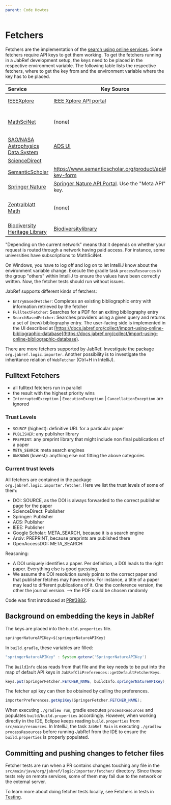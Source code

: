 ```yaml
---
parent: Code Howtos
---
```

# Fetchers

Fetchers are the implementation of the [search using online services](https://docs.jabref.org/collect/import-using-online-bibliographic-database). Some fetchers require API keys to get them working. To get the fetchers running in a JabRef development setup, the keys need to be placed in the respective environment variable. The following table lists the respective fetchers, where to get the key from and the environment variable where the key has to be placed.

| Service                                                                                                                                           | Key Source                                                                                                     | Environment Variable           | Rate Limit                       |
|:--------------------------------------------------------------------------------------------------------------------------------------------------|----------------------------------------------------------------------------------------------------------------|--------------------------------|----------------------------------|
| [IEEEXplore](https://docs.jabref.org/collect/import-using-online-bibliographic-database#ieeexplore)                                               | [IEEE Xplore API portal](https://developer.ieee.org)                                                           | `IEEEAPIKey`                   | 200 calls/day                    |
| [MathSciNet](http://www.ams.org/mathscinet)                                                                                                       | (none)                                                                                                         | (none)                         | Depending on the current network |
| [SAO/NASA Astrophysics Data System](https://docs.jabref.org/collect/import-using-online-bibliographic-database#sao-nasa-astrophysics-data-system) | [ADS UI](https://ui.adsabs.harvard.edu/user/settings/token)                                                    | `AstrophysicsDataSystemAPIKey` | 5000 calls/day                   |
| [ScienceDirect](https://www.sciencedirect.com)                                                                                                    |                                                                                                                | `ScienceDirectApiKey`          |                                  |
| [SemanticScholar](https://www.semanticscholar.org/)                                                                                               | <https://www.semanticscholar.org/product/api#api-key-form>                                                     | `SemanticScholarApiKey`        |                                  |
| [Springer Nature](https://docs.jabref.org/collect/import-using-online-bibliographic-database#springer)                                            | [Springer Nature API Portal](https://dev.springernature.com). Use the "Meta API" API key.                      | `SpringerNatureAPIKey`         | 5000 calls/day                   |
| [Zentralblatt Math](https://www.zbmath.org)                                                                                                       | (none)                                                                                                         | (none)                         | Depending on the current network |
| [Biodiversity Heritage Library](https://www.biodiversitylibrary.org/)                                                                             | [Biodiversitylibrary](https://about.biodiversitylibrary.org/tools-and-services/developer-and-data-tools/#APIs) | `BiodiversityHeritageApiKey`   | -                                |

"Depending on the current network" means that it depends on whether your request is routed through a network having paid access. For instance, some universities have subscriptions to MathSciNet.

On Windows, you have to log off and log on to let IntelliJ know about the environment variable change. Execute the gradle task `processResources` in the group "others" within IntelliJ to ensure the values have been correctly written. Now, the fetcher tests should run without issues.

JabRef supports different kinds of fetchers:

* `EntryBasedFetcher`: Completes an existing bibliographic entry with information retrieved by the fetcher
* `FulltextFetcher`: Searches for a PDF for an exiting bibliography entry
* `SearchBasedFetcher`: Searches providers using a given query and returns a set of (new) bibliography entry. The user-facing side is implemented in the UI described at [https://docs.jabref.org/collect/import-using-online-bibliographic-database](https://docs.jabref.org/collect/import-using-online-bibliographic-database).

There are more fetchers supported by JabRef. Investigate the package `org.jabref.logic.importer`. Another possibility is to investigate the inheritance relation of `WebFetcher` (Ctrl+H in IntelliJ).

## Fulltext Fetchers

* all fulltext fetchers run in parallel
* the result with the highest priority wins
* `InterruptedException` | `ExecutionException` | `CancellationException` are ignored

### Trust Levels

* `SOURCE` (highest): definitive URL for a particular paper
* `PUBLISHER`: any publisher library
* `PREPRINT`: any preprint library that might include non final publications of a paper
* `META_SEARCH`: meta search engines
* `UNKNOWN` (lowest): anything else not fitting the above categories

### Current trust levels

All fetchers are contained in the package `org.jabref.logic.importer.fetcher`. Here we list the trust levels of some of them:

* DOI: SOURCE, as the DOI is always forwarded to the correct publisher page for the paper
* ScienceDirect: Publisher
* Springer: Publisher
* ACS: Publisher
* IEEE: Publisher
* Google Scholar: META\_SEARCH, because it is a search engine
* Arxiv: PREPRINT, because preprints are published there
* OpenAccessDOI: META\_SEARCH

Reasoning:

* A DOI uniquely identifies a paper. Per definition, a DOI leads to the right paper. Everything else is good guessing.
* We assume the DOI resolution surely points to the correct paper and that publisher fetches may have errors: For instance, a title of a paper may lead to different publications of it. One the conference version, the other the journal version. --> the PDF could be chosen randomly

Code was first introduced at [PR#3882](https://github.com/JabRef/jabref/pull/3882).

## Background on embedding the keys in JabRef

The keys are placed into the `build.properties` file.

```groovy
springerNatureAPIKey=${springerNatureAPIKey}
```

In `build.gradle`, these variables are filled:

```groovy
"springerNatureAPIKey" : System.getenv('SpringerNatureAPIKey')
```

The `BuildInfo` class reads from that file and the key needs to be put into the map of default API keys in `JabRefCliPreferences::getDefaultFetcherKeys`.

```java
keys.put(SpringerFetcher.FETCHER_NAME, buildInfo.springerNatureAPIKey);
```

The fetcher api key can then be obtained by calling the preferences.

```java
importerPreferences.getApiKey(SpringerFetcher.FETCHER_NAME);
```

When executing `./gradlew run`, gradle executes `processResources` and populates `build/build.properties` accordingly. However, when working directly in the IDE, Eclipse keeps reading `build.properties` from `src/main/resources`. In IntelliJ, the task `JabRef Main` is executing `./gradlew processResources` before running JabRef from the IDE to ensure the `build.properties` is properly populated.

## Committing and pushing changes to fetcher files

Fetcher tests are run when a PR contains changes touching any file in the `src/main/java/org/jabref/logic/importer/fetcher/` directory.
Since these tests rely on remote services, some of them may fail due to the network or the external server.

To learn more about doing fetcher tests locally, see Fetchers in tests in [Testing](https://devdocs.jabref.org/code-howtos/testing.html).
